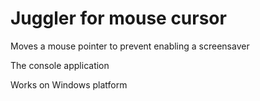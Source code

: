 Juggler for mouse cursor
========================================================

Moves a mouse pointer to prevent enabling a screensaver

The console application

Works on Windows platform

